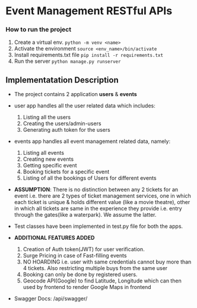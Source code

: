 # Event Management RESTful APIs

### How to run the project
1. Create a virtual env. `python -m venv <name>`
2. Activate the environment `source <env_name>/bin/activate`
3. Install requirements.txt file `pip install -r requirements.txt`
4. Run the server `python manage.py runserver`

## Implementatation Description
* The project contains 2 application **users** & **events**
  
* user app handles all the user related data which includes:
    1. Listing all the users
    2. Creating the users/admin-users
    3. Generating auth token for the users
       
* events app handles all event management related data, namely:
    1. Listing all events
    2. Creating new events
    3. Getting specific event
    4. Booking tickets for a specific event
    5. Listing of all the bookings of Users for different events
       
* **ASSUMPTION**: There is no distinction between any 2 tickets for an event i.e. there are 2 types of ticket management services, one in which each ticket is unique & holds different value (like a movie theatre), other in which all tickets are same in the experience they provide i.e. entry through the gates(like a waterpark). We assume the latter.

* Test classes have been implemented in test.py file for both the apps.

* **ADDITIONAL FEATURES ADDED**
  1. Creation of Auth token(JWT) for user verification.
  2. Surge Pricing in case of Fast-filling events
  3. NO HOARDING i.e. user with same credentials cannot buy more than 4 tickets. Also restricting multiple buys from the same user
  4. Booking can only be done by registered users.
  5. Geocode API(Google) to find Latitude, Longitude which can then used by frontend to render Google Maps in frontend
 
* Swagger Docs: /api/swagger/
